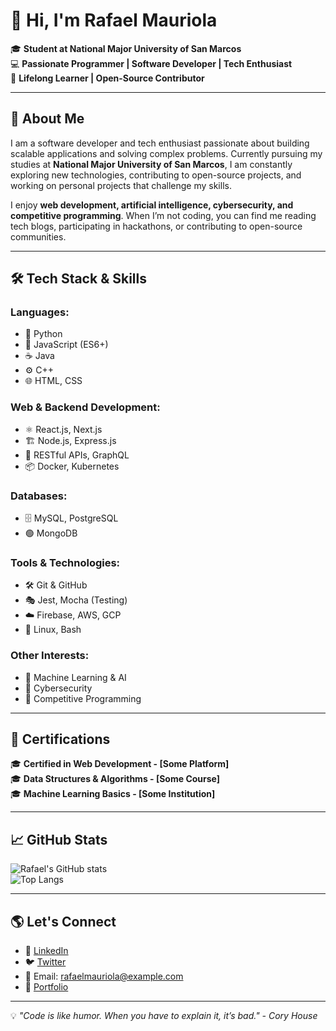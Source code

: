 # 👋 Hi, I'm Rafael Mauriola  

🎓 **Student at National Major University of San Marcos**  
💻 **Passionate Programmer | Software Developer | Tech Enthusiast**  
🚀 **Lifelong Learner | Open-Source Contributor**  

---

## 🚀 About Me  
I am a software developer and tech enthusiast passionate about building scalable applications and solving complex problems. Currently pursuing my studies at **National Major University of San Marcos**, I am constantly exploring new technologies, contributing to open-source projects, and working on personal projects that challenge my skills.  

I enjoy **web development, artificial intelligence, cybersecurity, and competitive programming**. When I’m not coding, you can find me reading tech blogs, participating in hackathons, or contributing to open-source communities.

---

## 🛠️ Tech Stack & Skills  

### **Languages:**  
- 🐍 Python  
- 📜 JavaScript (ES6+)  
- ☕ Java  
- ⚙️ C++  
- 🌐 HTML, CSS  

### **Web & Backend Development:**  
- ⚛️ React.js, Next.js  
- 🏗️ Node.js, Express.js  
- 🔧 RESTful APIs, GraphQL  
- 📦 Docker, Kubernetes  

### **Databases:**  
- 🗄️ MySQL, PostgreSQL  
- 🟢 MongoDB  

### **Tools & Technologies:**  
- 🛠️ Git & GitHub  
- 🎭 Jest, Mocha (Testing)  
- ☁️ Firebase, AWS, GCP  
- 🐧 Linux, Bash  

### **Other Interests:**  
- 🤖 Machine Learning & AI  
- 🔐 Cybersecurity  
- 🎯 Competitive Programming  

---

## 📜 Certifications  

🎓 **Certified in Web Development - [Some Platform]**  
🎓 **Data Structures & Algorithms - [Some Course]**  
🎓 **Machine Learning Basics - [Some Institution]**  

---

## 📈 GitHub Stats  

![Rafael's GitHub stats](https://github-readme-stats.vercel.app/api?username=rafaelmauriola&show_icons=true&theme=radical)  
![Top Langs](https://github-readme-stats.vercel.app/api/top-langs/?username=rafaelmauriola&layout=compact&theme=radical)  

---

## 🌎 Let's Connect  

- 🔗 [LinkedIn](https://www.linkedin.com/in/rafaelmauriola/)  
- 🐦 [Twitter](https://twitter.com/rafaelmauriola)  
- 📧 Email: rafaelmauriola@example.com  
- 🎯 [Portfolio](https://rafaelmauriola.dev)  

---

💡 *"Code is like humor. When you have to explain it, it’s bad." - Cory House*  
